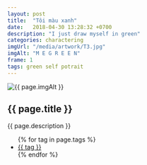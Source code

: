```yaml
---
layout: post
title:  "Tôi màu xanh"
date:   2018-04-30 13:28:32 +0700
description: "I just draw myself in green"
categories: charactering
imgUrl: "/media/artwork/T3.jpg"
imgAlt: "M E G R E E N"
frame: 1
tags: green self potrait
---
```

<article class="content">
  <img id="c" class="pic {{ if page.frame }} {{ "pic-frame" }} {{ endif }}" src="{{ page.imgUrl | absolute_url }}" alt="{{ page.imgAlt }}" />
  <h2 class="title">{{ page.title }}</h2>
  <p class="des">{{ page.description }}</p>
  <ul class="tags">
    {% for tag in page.tags %}
      <li><a href="#">{{ tag }}</a></li>
    {% endfor %}
  </ul>
</article>
